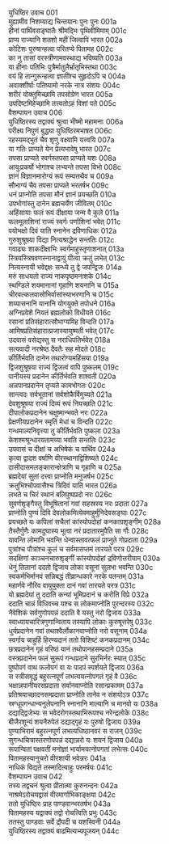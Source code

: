 युधिष्ठिर उवाच	001  
मुह्यामीव निशम्याद्य चिन्तयानः पुनः पुनः	001a  
हीनां पार्थिवसङ्घातैः श्रीमद्भिः पृथिवीमिमाम्	001c  
प्राप्य राज्यानि शतशो महीं जित्वापि भारत	002a  
कोटिशः पुरुषान्हत्वा परितप्ये पितामह	002c  
का नु तासां वरस्त्रीणामवस्थाद्य भविष्यति	003a  
या हीनाः पतिभिः पुत्रैर्मातुलैर्भ्रातृभिस्तथा	003c  
वयं हि तान्गुरून्हत्वा ज्ञातींश्च सुहृदोऽपि च	004a  
अवाक्शीर्षाः पतिष्यामो नरके नात्र संशयः	004c  
शरीरं योक्तुमिच्छामि तपसोग्रेण भारत	005a  
उपदिष्टमिहेच्छामि तत्त्वतोऽहं विशां पते	005c  
वैशम्पायन उवाच	006  
युधिष्ठिरस्य तद्वाक्यं श्रुत्वा भीष्मो महामनाः	006a  
परीक्ष्य निपुणं बुद्ध्या युधिष्ठिरमभाषत	006c  
रहस्यमद्भुतं चैव शृणु वक्ष्यामि यत्त्वयि	007a  
या गतिः प्राप्यते येन प्रेत्यभावेषु भारत	007c  
तपसा प्राप्यते स्वर्गस्तपसा प्राप्यते यशः	008a  
आयुःप्रकर्षो भोगाश्च लभ्यन्ते तपसा विभो	008c  
ज्ञानं विज्ञानमारोग्यं रूपं सम्पत्तथैव च	009a  
सौभाग्यं चैव तपसा प्राप्यते भरतर्षभ	009c  
धनं प्राप्नोति तपसा मौनं ज्ञानं प्रयच्छति	010a  
उपभोगांस्तु दानेन ब्रह्मचर्येण जीवितम्	010c  
अहिंसायाः फलं रूपं दीक्षाया जन्म वै कुले	011a  
फलमूलाशिनां राज्यं स्वर्गः पर्णाशिनां भवेत्	011c  
पयोभक्षो दिवं याति स्नानेन द्रविणाधिकः	012a  
गुरुशुश्रूषया विद्या नित्यश्राद्धेन सन्ततिः	012c  
गवाढ्यः शाकदीक्षाभिः स्वर्गमाहुस्तृणाशनात्	013a  
स्त्रियस्त्रिषवणस्नानाद्वायुं पीत्वा क्रतुं लभेत्	013c  
नित्यस्नायी भवेद्दक्षः सन्ध्ये तु द्वे जपन्द्विजः	014a  
मरुं साधयतो राज्यं नाकपृष्ठमनाशके	014c  
स्थण्डिले शयमानानां गृहाणि शयनानि च	015a  
चीरवल्कलवासोभिर्वासांस्याभरणानि च	015c  
शय्यासनानि यानानि योगयुक्ते तपोधने	016a  
अग्निप्रवेशे नियतं ब्रह्मलोको विधीयते	016c  
रसानां प्रतिसंहारात्सौभाग्यमिह विन्दति	017a  
आमिषप्रतिसंहारात्प्रजास्यायुष्मती भवेत्	017c  
उदवासं वसेद्यस्तु स नराधिपतिर्भवेत्	018a  
सत्यवादी नरश्रेष्ठ दैवतैः सह मोदते	018c  
कीर्तिर्भवति दानेन तथारोग्यमहिंसया	019a  
द्विजशुश्रूषया राज्यं द्विजत्वं वापि पुष्कलम्	019c  
पानीयस्य प्रदानेन कीर्तिर्भवति शाश्वती	020a  
अन्नपानप्रदानेन तृप्यते कामभोगतः	020c  
सान्त्वदः सर्वभूतानां सर्वशोकैर्विमुच्यते	021a  
देवशुश्रूषया राज्यं दिव्यं रूपं नियच्छति	021c  
दीपालोकप्रदानेन चक्षुष्मान्भवते नरः	022a  
प्रेक्षणीयप्रदानेन स्मृतिं मेधां च विन्दति	022c  
गन्धमाल्यनिवृत्त्या तु कीर्तिर्भवति पुष्कला	023a  
केशश्मश्रून्धारयतामग्र्या भवति सन्ततिः	023c  
उपवासं च दीक्षां च अभिषेकं च पार्थिव	024a  
कृत्वा द्वादश वर्षाणि वीरस्थानाद्विशिष्यते	024c  
दासीदासमलङ्कारान्क्षेत्राणि च गृहाणि च	025a  
ब्रह्मदेयां सुतां दत्त्वा प्राप्नोति मनुजर्षभ	025c  
क्रतुभिश्चोपवासैश्च त्रिदिवं याति भारत	026a  
लभते च चिरं स्थानं बलिपुष्पप्रदो नरः	026c  
सुवर्णशृङ्गैस्तु विभूषितानां गवां सहस्रस्य नरः प्रदाता	027a  
प्राप्नोति पुण्यं दिवि देवलोकमित्येवमाहुर्मुनिदेवसङ्घाः	027c  
प्रयच्छते यः कपिलां सचैलां कांस्योपदोहां कनकाग्रशृङ्गीम्	028a  
तैस्तैर्गुणैः कामदुघास्य भूत्वा नरं प्रदातारमुपैति सा गौः	028c  
यावन्ति लोमानि भवन्ति धेन्वास्तावत्फलं प्राप्नुते गोप्रदाता	029a  
पुत्रांश्च पौत्रांश्च कुलं च सर्वमासप्तमं तारयते परत्र	029c  
सदक्षिणां काञ्चनचारुशृङ्गीं कांस्योपदोहां द्रविणोत्तरीयाम्	030a  
धेनुं तिलानां ददतो द्विजाय लोका वसूनां सुलभा भवन्ति	030c  
स्वकर्मभिर्मानवं सन्निबद्धं तीव्रान्धकारे नरके पतन्तम्	031a  
महार्णवे नौरिव वायुयुक्ता दानं गवां तारयते परत्र	031c  
यो ब्रह्मदेयां तु ददाति कन्यां भूमिप्रदानं च करोति विप्रे	032a  
ददाति चान्नं विधिवच्च यश्च स लोकमाप्नोति पुरन्दरस्य	032c  
नैवेशिकं सर्वगुणोपपन्नं ददाति वै यस्तु नरो द्विजाय	033a  
स्वाध्यायचारित्रगुणान्विताय तस्यापि लोकाः कुरुषूत्तरेषु	033c  
धुर्यप्रदानेन गवां तथाश्वैर्लोकानवाप्नोति नरो वसूनाम्	034a  
स्वर्गाय चाहुर्हि हिरण्यदानं ततो विशिष्टं कनकप्रदानम्	034c  
छत्रप्रदानेन गृहं वरिष्ठं यानं तथोपानहसम्प्रदाने	035a  
वस्त्रप्रदानेन फलं सुरूपं गन्धप्रदाने सुरभिर्नरः स्यात्	035c  
पुष्पोपगं वाथ फलोपगं वा यः पादपं स्पर्शयते द्विजाय	036a  
स स्त्रीसमृद्धं बहुरत्नपूर्णं लभत्ययत्नोपगतं गृहं वै	036c  
भक्षान्नपानीयरसप्रदाता सर्वानवाप्नोति रसान्प्रकामम्	037a  
प्रतिश्रयाच्छादनसम्प्रदाता प्राप्नोति तानेव न संशयोऽत्र	037c  
स्रग्धूपगन्धान्यनुलेपनानि स्नानानि माल्यानि च मानवो यः	038a  
दद्याद्द्विजेभ्यः स भवेदरोगस्तथाभिरूपश्च नरेन्द्रलोके	038c  
बीजैरशून्यं शयनैरुपेतं दद्याद्गृहं यः पुरुषो द्विजाय	039a  
पुण्याभिरामं बहुरत्नपूर्णं लभत्यधिष्ठानवरं स राजन्	039c  
सुगन्धचित्रास्तरणोपपन्नं दद्यान्नरो यः शयनं द्विजाय	040a  
रूपान्वितां पक्षवतीं मनोज्ञां भार्यामयत्नोपगतां लभेत्सः	040c  
पितामहस्यानुचरो वीरशायी भवेन्नरः	041a  
नाधिकं विद्यते तस्मादित्याहुः परमर्षयः	041c  
वैशम्पायन उवाच	042  
तस्य तद्वचनं श्रुत्वा प्रीतात्मा कुरुनन्दनः	042a  
नाश्रमेऽरोचयद्वासं वीरमार्गाभिकाङ्क्षया	042c  
ततो युधिष्ठिरः प्राह पाण्डवान्भरतर्षभ	043a  
पितामहस्य यद्वाक्यं तद्वो रोचत्विति प्रभुः	043c  
ततस्तु पाण्डवाः सर्वे द्रौपदी च यशस्विनी	044a  
युधिष्ठिरस्य तद्वाक्यं बाढमित्यभ्यपूजयन्	044c  

